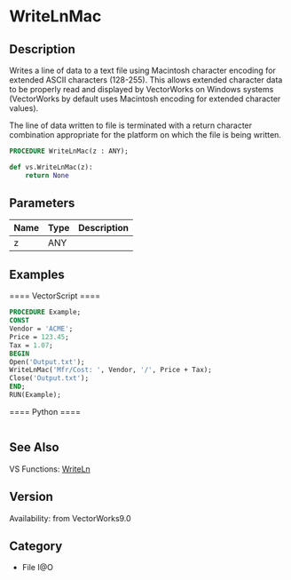 # WriteLnMac

## Description
Writes a line of data to a text file using Macintosh character encoding for extended ASCII characters (128-255). This allows extended character data to be properly read and displayed by VectorWorks on Windows systems (VectorWorks by default uses Macintosh encoding for extended character values).

The line of data written to file is terminated with a return character combination appropriate for the platform on which the file is being written.

```pascal
PROCEDURE WriteLnMac(z : ANY);
```

```python
def vs.WriteLnMac(z):
    return None
```

## Parameters
|Name|Type|Description|
|---|---|---|
|z|ANY|   |

## Examples
==== VectorScript ====
```pascal
PROCEDURE Example;
CONST
Vendor = 'ACME';
Price = 123.45;
Tax = 1.07;
BEGIN
Open('Output.txt');
WriteLnMac('Mfr/Cost: ', Vendor, '/', Price + Tax);
Close('Output.txt');
END;
RUN(Example);
```
==== Python ====
```python

```

## See Also
VS Functions:
[WriteLn](WriteLn.md)

## Version
Availability: from VectorWorks9.0

## Category
* File I@O

